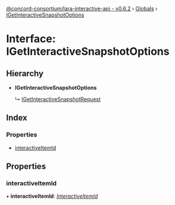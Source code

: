 [@concord-consortium/lara-interactive-api - v0.6.2](../README.md) › [Globals](../globals.md) › [IGetInteractiveSnapshotOptions](igetinteractivesnapshotoptions.md)

# Interface: IGetInteractiveSnapshotOptions

## Hierarchy

* **IGetInteractiveSnapshotOptions**

  ↳ [IGetInteractiveSnapshotRequest](igetinteractivesnapshotrequest.md)

## Index

### Properties

* [interactiveItemId](igetinteractivesnapshotoptions.md#interactiveitemid)

## Properties

###  interactiveItemId

• **interactiveItemId**: *[InteractiveItemId](../globals.md#interactiveitemid)*
